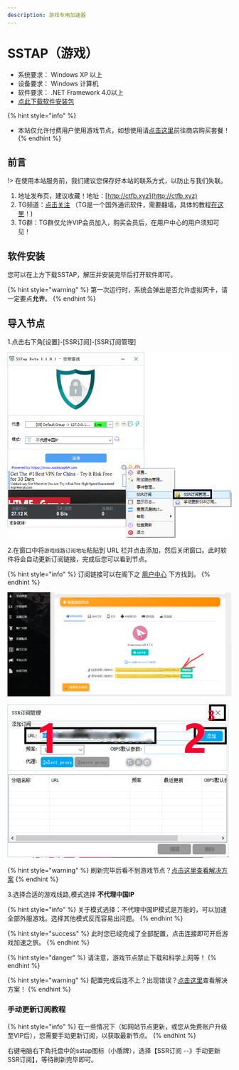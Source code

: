 ```yaml
---
description: 游戏专用加速器
---
```


# SSTAP（游戏）

* 系统要求： Windows XP 以上
* 设备要求： Windows 计算机
* 软件要求： .NET Framework 4.0以上
* [点此下载软件安装包](https://share.weiyun.com/5sZtorP)

{% hint style="info" %}
* 本站仅允许付费用户使用游戏节点，如想使用请[点击这里](https://www.tzct.xyz/user)前往商店购买套餐！
{% endhint %}

## 前言

!&gt; 在使用本站服务前，我们建议您保存好本站的联系方式，以防止与我们失联。

1. 地址发布页，建议收藏！地址：[http://ctfb.xyz](http://ctfb.xyz)
2. TG频道：[点击关注](https://t.me/cctcloud) （TG是一个国外通讯软件，需要翻墙，具体的教程[在这里](https://github.com/liuyanxi975/ctcloud-doc/tree/64ccee195e206bc4ae326a3d5dfd080e0df2e7ba/telegram/README.md)！\)
3. TG群：TG群仅允许VIP会员加入，购买会员后，在用户中心的用户须知可见！

## 软件安装

您可以在上方下载SSTAP，解压并安装完毕后打开软件即可。

{% hint style="warning" %}
第一次运行时，系统会弹出是否允许虚拟网卡，请一定要点**允许**。
{% endhint %}

## 导入节点

1.点击右下角\[设置\]-\[SSR订阅\]-\[SSR订阅管理\]

![](../.gitbook/assets/tap1.png)

2.在窗口中将`游戏线路订阅地址`粘贴到 URL 栏并点击添加，然后关闭窗口。此时软件将会自动更新订阅链接，完成后您可以看到节点。

{% hint style="info" %}
订阅链接可以在阁下之 [用户中心](https://www.tzct.xyz/user) 下方找到。
{% endhint %}

![](../.gitbook/assets/user_center_2.png)

![](../.gitbook/assets/tap2.png)

{% hint style="warning" %}
刷新完毕后看不到游戏节点？[点击这里查看解决方案](https://github.com/liuyanxi975/ctcloud-doc/tree/64ccee195e206bc4ae326a3d5dfd080e0df2e7ba/faq?id=-为什么按照教程配置完成后，节点刷新不出？/README.md)
{% endhint %}

3.选择合适的游戏线路,模式选择 **不代理中国IP** 

{% hint style="info" %}
关于模式选择：不代理中国IP模式是万能的，可以加速全部外服游戏。选择其他模式反而容易出问题。
{% endhint %}

{% hint style="success" %}
此时您已经完成了全部配置，点击连接即可开启游戏加速之旅。
{% endhint %}

{% hint style="danger" %}
请注意，游戏节点禁止下载和科学上网等！
{% endhint %}

{% hint style="warning" %}
 配置完成后连不上？出现错误？[点击这里](https://github.com/liuyanxi975/ctcloud-doc/tree/64ccee195e206bc4ae326a3d5dfd080e0df2e7ba/faq?id=为什么提示tcp传输失败udp转发失败？/README.md)查看解决方案！
{% endhint %}

### 手动更新订阅教程

{% hint style="info" %}
在一些情况下（如网站节点更新，或您从免费账户升级至VIP后），您需要手动更新订阅，以获取最新节点。
{% endhint %}

右键电脑右下角托盘中的sstap图标（小盾牌），选择【SSR订阅 --》手动更新SSR订阅】，等待刷新完毕即可。


